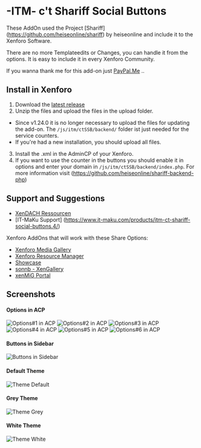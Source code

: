 # -ITM- c't Shariff Social Buttons

These AddOn used the Project [Shariff] (https://github.com/heiseonline/shariff) by heiseonline and include it to the Xenforo Software.

There are no more Templateedits or Changes, you can handle it from the options. It is easy to include it in every Xenforo Community.

If you wanna thank me for this add-on just [PayPal.Me](https://www.paypal.me/itmaku) ..

## Install in Xenforo
1. Download the [latest release](https://github.com/McAtze/-ITM-ctShariffSocialButtons/releases/latest)
2. Unzip the files and upload the files in the upload folder.
  * Since v1.24.0 it is no longer necessary to upload the files for updating the add-on. The `/js/itm/ctSSB/backend/` folder ist just needed for the service counters.
  * If you're had a new installation, you should upload all files.
3. Install the .xml in the AdminCP of your Xenforo.
4. If you want to use the counter in the buttons you should enable it in options and enter your domain in `/js/itm/ctSSB/backend/index.php`. For more information visit (https://github.com/heiseonline/shariff-backend-php)

## Support and Suggestions
* [XenDACH Ressourcen](http://www.xendach.de/resources/itm-ct-shariff-social-buttons.248/)
* [IT-MaKu Support] (https://www.it-maku.com/products/itm-ct-shariff-social-buttons.4/)

Xenforo AddOns that will work with these Share Options:
  * [Xenforo Media Gallery](https://xenforo.com/purchase/)
  * [Xenforo Resource Manager](https://xenforo.com/purchase/)
  * [Showcase](http://xenaddons.com/store-products/showcase/)
  * [sonnb - XenGallery](http://www.sonnb.com/purchases/sonnb-xengallery-xenforo-gallery.1/)
  * [xenMiG Portal](http://www.xendach.de/resources/xenmig-portal.228/)

## Screenshots
#### Options in ACP
![Options#1 in ACP](https://maxcdn.it-maku.com/git/shariff/Options-1.png)
![Options#2 in ACP](https://maxcdn.it-maku.com/git/shariff/Options-2.png)
![Options#3 in ACP](https://maxcdn.it-maku.com/git/shariff/Options-3.png)
![Options#4 in ACP](https://maxcdn.it-maku.com/git/shariff/Options-4.png)
![Options#5 in ACP](https://maxcdn.it-maku.com/git/shariff/Options-5.png)
![Options#6 in ACP](https://maxcdn.it-maku.com/git/shariff/Options-6.png)
#### Buttons in Sidebar
![Buttons in Sidebar](https://maxcdn.it-maku.com/git/shariff/Sidebar.png)
#### Default Theme
![Theme Default](https://maxcdn.it-maku.com/git/shariff/Theme_default.png)
#### Grey Theme
![Theme Grey](https://maxcdn.it-maku.com/git/shariff/Theme_grey.png)
#### White Theme
![Theme White](https://maxcdn.it-maku.com/git/shariff/Theme_white.png)
